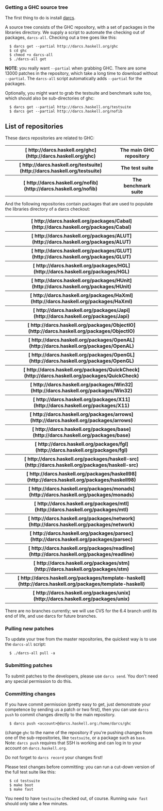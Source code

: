 ### Getting a GHC source tree


The first thing to do is install [ darcs](http://darcs.net/).


A source tree consists of the GHC repository, with a set of packages in the libraries directory.  We supply a script to automate the checking out of packages, `darcs-all`.  Checking out a tree goes like this:

```wiki
  $ darcs get --partial http://darcs.haskell.org/ghc
  $ cd ghc
  $ chmod +x darcs-all
  $ ./darcs-all get
```

**NOTE**: you really want `--partial` when grabbing GHC.  There are some 13000 patches in the repository, which take a long time to download without `--partial`.  The `darcs-all` script automatically adds `--partial` for the packages.


Optionally, you might want to grab the testsuite and benchmark suite too, which should also be sub-directories of ghc:

```wiki
  $ darcs get --partial http://darcs.haskell.org/testsuite
  $ darcs get --partial http://darcs.haskell.org/nofib
```

## List of repositories


These darcs repositories are related to GHC:

<table><tr><th>[ http://darcs.haskell.org/ghc](http://darcs.haskell.org/ghc)</th>
<th>The main GHC repository
</th></tr>
<tr><th>[ http://darcs.haskell.org/testsuite](http://darcs.haskell.org/testsuite)</th>
<th>The test suite
</th></tr>
<tr><th>[ http://darcs.haskell.org/nofib](http://darcs.haskell.org/nofib)</th>
<th>The benchmark suite
</th></tr></table>


And the following repositories contain packages that are used to populate the libraries directory of a darcs checkout:

<table><tr><th>[ http://darcs.haskell.org/packages/Cabal](http://darcs.haskell.org/packages/Cabal)</th></tr>
<tr><th>[ http://darcs.haskell.org/packages/ALUT](http://darcs.haskell.org/packages/ALUT)</th></tr>
<tr><th>[ http://darcs.haskell.org/packages/GLUT](http://darcs.haskell.org/packages/GLUT)</th></tr>
<tr><th>[ http://darcs.haskell.org/packages/HGL](http://darcs.haskell.org/packages/HGL)</th></tr>
<tr><th>[ http://darcs.haskell.org/packages/HUnit](http://darcs.haskell.org/packages/HUnit)</th></tr>
<tr><th>[ http://darcs.haskell.org/packages/HaXml](http://darcs.haskell.org/packages/HaXml)</th></tr>
<tr><th>[ http://darcs.haskell.org/packages/Japi](http://darcs.haskell.org/packages/Japi)</th></tr>
<tr><th>[ http://darcs.haskell.org/packages/ObjectIO](http://darcs.haskell.org/packages/ObjectIO)</th></tr>
<tr><th>[ http://darcs.haskell.org/packages/OpenAL](http://darcs.haskell.org/packages/OpenAL)</th></tr>
<tr><th>[ http://darcs.haskell.org/packages/OpenGL](http://darcs.haskell.org/packages/OpenGL)</th></tr>
<tr><th>[ http://darcs.haskell.org/packages/QuickCheck](http://darcs.haskell.org/packages/QuickCheck)</th></tr>
<tr><th>[ http://darcs.haskell.org/packages/Win32](http://darcs.haskell.org/packages/Win32)</th></tr>
<tr><th>[ http://darcs.haskell.org/packages/X11](http://darcs.haskell.org/packages/X11)</th></tr>
<tr><th>[ http://darcs.haskell.org/packages/arrows](http://darcs.haskell.org/packages/arrows)</th></tr>
<tr><th>[ http://darcs.haskell.org/packages/base](http://darcs.haskell.org/packages/base)</th></tr>
<tr><th>[ http://darcs.haskell.org/packages/fgl](http://darcs.haskell.org/packages/fgl)</th></tr>
<tr><th>[ http://darcs.haskell.org/packages/haskell-src](http://darcs.haskell.org/packages/haskell-src)</th></tr>
<tr><th>[ http://darcs.haskell.org/packages/haskell98](http://darcs.haskell.org/packages/haskell98)</th></tr>
<tr><th>[ http://darcs.haskell.org/packages/monads](http://darcs.haskell.org/packages/monads)</th></tr>
<tr><th>[ http://darcs.haskell.org/packages/mtl](http://darcs.haskell.org/packages/mtl)</th></tr>
<tr><th>[ http://darcs.haskell.org/packages/network](http://darcs.haskell.org/packages/network)</th></tr>
<tr><th>[ http://darcs.haskell.org/packages/parsec](http://darcs.haskell.org/packages/parsec)</th></tr>
<tr><th>[ http://darcs.haskell.org/packages/readline](http://darcs.haskell.org/packages/readline)</th></tr>
<tr><th>[ http://darcs.haskell.org/packages/stm](http://darcs.haskell.org/packages/stm)</th></tr>
<tr><th>[ http://darcs.haskell.org/packages/template-haskell](http://darcs.haskell.org/packages/template-haskell)</th></tr>
<tr><th>[ http://darcs.haskell.org/packages/unix](http://darcs.haskell.org/packages/unix)</th></tr></table>


There are no branches currently; we will use CVS for the 6.4 branch until its end of life, and use darcs for future branches.

### Pulling new patches


To update your tree from the master repositories, the quickest way is to use the `darcs-all` script:

```wiki
  $ ./darcs-all pull -a
```

### Submitting patches


To submit patches to the developers, please use `darcs send`.  You don't need any special permission to do this.

### Committing changes


If you have commit permission (pretty easy to get, just demonstrate your competence by sending us a patch or two first), then you can use `darcs push` to commit changes directly to the main repository.

```wiki
  $ darcs push <account>@darcs.haskell.org:/home/darcs/ghc
```


(change `ghc` to the name of the repository if you're pushing changes from one of the sub-repositories, like `testsuite`, or a package such as `base`.  Note: `darcs push` requires that SSH is working and can log in to your account on `darcs.haskell.org`.


Do not forget to `darcs record` your changes first!


Please test changes before committing: you can run a cut-down version of the full test suite like this:

```wiki
  $ cd testsuite
  $ make boot
  $ make fast
```


You need to have `testsuite` checked out, of course.  Running `make fast` should only take a few minutes.
